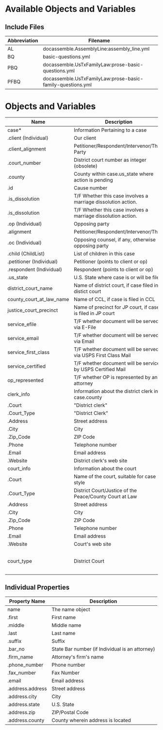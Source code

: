 # Available Objects and Variables

## Include Files

| Abbreviation | Filename |
|---|---|
| AL | docassemble.AssemblyLine:assembly_line.yml |
| BQ | basic-questions.yml |
| PBQ | docassemble.UsTxFamilyLaw:prose-basic-questions.yml |
| PFBQ | docassemble.UsTxFamilyLaw:prose-basic-family-questions.yml |

# Objects and Variables

| Name | Description | AL | BQ | PBQ | PFBQ |
|---|---|---|---|---|---|
| case* | Information Pertaining to a case | X | X | X | |
| .client (Individual) | Our client | X | X | X | |
| .client_alignment | Petitioner/Respondent/Intervenor/Third Party | X | X | X | |
| .court_number | District court number as integer (obsolete) | X | X | X | |
| .county | County within case.us_state where action is pending | X | X | X | |
| .id | Cause number | X | X | X | |
| .is_dissolution | T/F Whether this case involves a marriage dissolution action. | X | X | X | |
| .is_dissolution | T/F Whether this case involves a marriage dissolution action. | X | X | X | X |
| .op (Individual) | Opposing party | X | X | X | |
| .alignment | Petitioner/Respondent/Intervenor/Third | X | X | X | X |
| .oc (Individual) | Opposing counsel, if any, otherwise opposing party | X | X | X | |
| .child (ChildList) | List of children in this case | X | X | X | |
| .petitioner (Individual) | Petitioner (points to client or op) | X | X | X | |
| .respondent (Individual) | Respondent (points to client or op) | X | X | X | |
| .us_state | U.S. State where case is or will be filed | X | X | X | |
| district_court_name | Name of district court, if case filed in distict court | X | X | X | |
| county_court_at_law_name | Name of CCL, if case is filed in CCL | X | X | X | |
| justice_court_precinct | Name of precinct for JP court, if case is filed in JP court | X | X | X | |
| service_efile | T/F whether document will be served via E-File | X | X | X | |
| service_email | T/F whether document will be served via Email | X | X | X | |
| service_first_class | T/F whether document will be served via USPS First Class Mail | X | X | X | |
| service_certified | T/F whether document will be service by USPS Certified Mail | X | X | X | |
| op_represented | T/F whether OP is represented by an attorney | X | X | X | |
| clerk_info | Information about the district clerk in case.county | X | X | X | X |
| .Court | "District clerk" | X | X | X | X |
| .Court_Type | "District Clerk" | X | X | X | X |
| .Address | Street address | X | X | X | X |
| .City | City | X | X | X | X |
| .Zip_Code | ZIP Code | X | X | X | X |
| .Phone | Telephone number | X | X | X | X |
| .Email | Email address | X | X | X | X |
| .Website | District clerk's web site | X | X | X | X |
| court_info | Information about the court | X | X | X | X |
| .Court | Name of the court, suitable for case style | X | X | X | X |
| .Court_Type | District Court/Justice of the Peace/County Court at Law | X | X | X | X |
| .Address | Street address | X | X | X | X |
| .City | City | X | X | X | X |
| .Zip_Code | ZIP Code | X | X | X | X |
| .Phone | Telephone number | X | X | X | X |
| .Email | Email address | X | X | X | X |
| .Website | Court's web site | X | X | X | X |
| court_type | District Court | Justice of the Peace Court | County Court at Law

## Individual Properties

| Property Name | Description |
|---|---|
| name | The name object |
| .first | First name |
| .middle | Middle name |
| .last | Last name |
| .suffix | Suffix |
| .bar_no | State Bar number (if Individual is an attorney) |
| .firm_name | Attorney's firm's name |
| .phone_number | Phone number |
| .fax_number | Fax Number |
| .email | Email address |
| .address.address | Street address |
| .address.city | City |
| .address.state | U.S. State |
| .address.zip | ZIP/Postal Code 
| .address.county | County wherein address is located |
